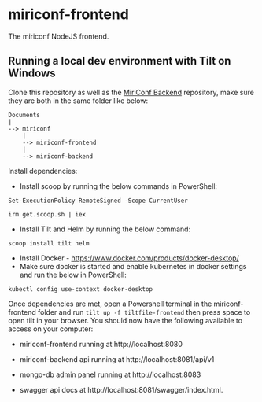 # miriconf-frontend

The miriconf NodeJS frontend.


## Running a local dev environment with Tilt on Windows

Clone this repository as well as the [MiriConf Backend](https://github.com/MiriConf/miriconf-backend) repository, make sure they are both in the same folder like below:

```
Documents
|
--> miriconf
    |
    --> miriconf-frontend
    |
    --> miriconf-backend
```

Install dependencies:

- Install scoop by running the below commands in PowerShell:

```
Set-ExecutionPolicy RemoteSigned -Scope CurrentUser
```

```
irm get.scoop.sh | iex
```

- Install Tilt and Helm by running the below command:

```
scoop install tilt helm
```

- Install Docker - https://www.docker.com/products/docker-desktop/
- Make sure docker is started and enable kubernetes in docker settings and run the below in PowerShell:

```
kubectl config use-context docker-desktop
```

Once dependencies are met, open a Powershell terminal in the miriconf-frontend folder and run `tilt up -f tiltfile-frontend` then press space to open tilt in your browser. You should now have the following available to access on your computer:

- miriconf-frontend running at http://localhost:8080 

- miriconf-backend api running at http://localhost:8081/api/v1 
 
- mongo-db admin panel running at http://localhost:8083
 
- swagger api docs at http://localhost:8081/swagger/index.html.
